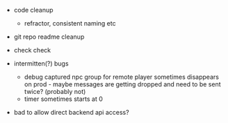 - code cleanup
    - refractor, consistent naming etc
- git repo readme cleanup
- check check

- intermitten(?) bugs
    - debug captured npc group for remote player sometimes disappears on prod - maybe messages are getting dropped and need to be sent twice? (probably not)
    - timer sometimes starts at 0

- bad to allow direct backend api access?
